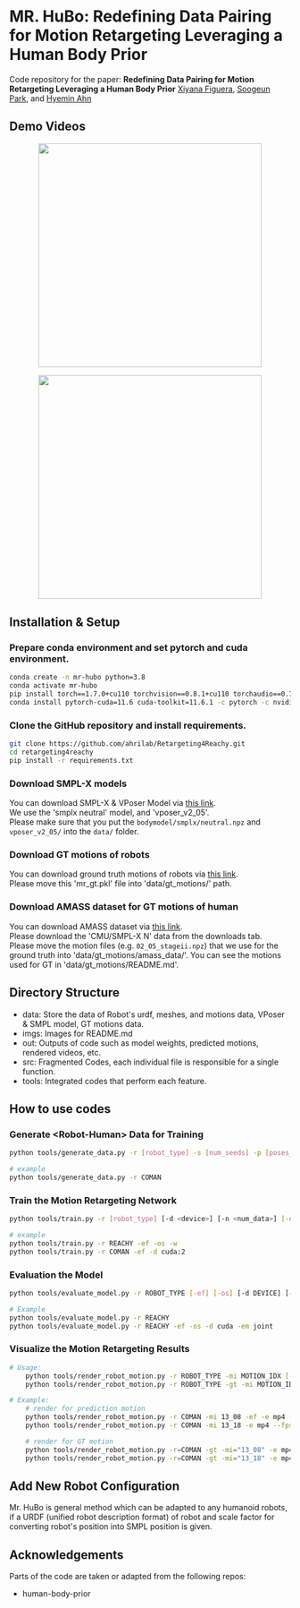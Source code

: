 # MR. HuBo: Redefining Data Pairing for Motion Retargeting Leveraging a Human Body Prior

Code repository for the paper:
**Redefining Data Pairing for Motion Retargeting Leveraging a Human Body Prior**
[Xiyana Figuera](https://github.com/xiyanafiguera), [Soogeun Park](https://github.com/bwmelon97), and [Hyemin Ahn](https://hyeminahn.oopy.io)

<!-- TODO: 페이퍼 Arxiv 링크, 웹사이트 링크 등 추가하기 -->
<!-- TODO: 데모 이미지 혹은 비디오 추가하기 -->

## Demo Videos
<p align="center">
<img src="./imgs/1_baseline.gif" height="400" />
</p>
<p align="center">
<img src="./imgs/4_Reachy.gif" height="400" />
</p>

## Installation & Setup
### Prepare conda environment and set pytorch and cuda environment.
```bash
conda create -n mr-hubo python=3.8
conda activate mr-hubo
pip install torch==1.7.0+cu110 torchvision==0.8.1+cu110 torchaudio==0.7.0 -f https://download.pytorch.org/whl/torch_stable.html
conda install pytorch-cuda=11.6 cuda-toolkit=11.6.1 -c pytorch -c nvidia
```

### Clone the GitHub repository and install requirements.

<!-- TODO: 깃헙 레포 이름 변경하기 -->
```bash
git clone https://github.com/ahrilab/Retargeting4Reachy.git
cd retargeting4reachy
pip install -r requirements.txt
```

### Download SMPL-X models
  
  You can download SMPL-X & VPoser Model via [this link](https://smpl-x.is.tue.mpg.de/download.php).\
  We use the 'smplx neutral' model, and 'vposer_v2_05'.\
  Please make sure that you put the `bodymodel/smplx/neutral.npz` and `vposer_v2_05/` into the `data/` folder.

### Download GT motions of robots

  You can download ground truth motions of robots via [this link](https://drive.google.com/file/d/10V06RXFEpKfnt00iGE1qXnCQDbsODUqK/view?usp=sharing).\
  Please move this 'mr_gt.pkl' file into 'data/gt_motions/' path.

### Download AMASS dataset for GT motions of human

  You can download AMASS dataset via [this link](https://amass.is.tue.mpg.de/index.html).\
  Please download the 'CMU/SMPL-X N' data from the downloads tab.\
  Please move the motion files (e.g. `02_05_stageii.npz`) that we use for the ground truth into 'data/gt_motions/amass_data/'. You can see the motions used for GT in 'data/gt_motions/README.md'.

## Directory Structure
- data: Store the data of Robot's urdf, meshes, and motions data, VPoser & SMPL model, GT motions data.
- imgs: Images for README.md
- out: Outputs of code such as model weights, predicted motions, rendered videos, etc.
- src: Fragmented Codes, each individual file is responsible for a single function.
- tools: Integrated codes that perform each feature.


## How to use codes

### Generate \<Robot-Human\> Data for Training

```bash
python tools/generate_data.py -r [robot_type] -s [num_seeds] -p [poses_per_seed] -d [device] -i [restart_idx]

# example
python tools/generate_data.py -r COMAN
```


### Train the Motion Retargeting Network

```bash
python tools/train.py -r [robot_type] [-d <device>] [-n <num_data>] [-ef] [-os] [-w]

# example
python tools/train.py -r REACHY -ef -os -w
python tools/train.py -r COMAN -ef -d cuda:2
```

### Evaluation the Model

```bash
python tools/evaluate_model.py -r ROBOT_TYPE [-ef] [-os] [-d DEVICE] [-em EVALUATE_MODE]

# Example
python tools/evaluate_model.py -r REACHY
python tools/evaluate_model.py -r REACHY -ef -os -d cuda -em joint
```

### Visualize the Motion Retargeting Results

```bash
# Usage:
    python tools/render_robot_motion.py -r ROBOT_TYPE -mi MOTION_IDX [-ef] -e EXTENTION --fps FPS [-s]  # for pred_motion
    python tools/render_robot_motion.py -r ROBOT_TYPE -gt -mi MOTION_IDX -e EXTENTION --fps FPS [-s]    # for gt_motion

# Example:
    # render for prediction motion
    python tools/render_robot_motion.py -r COMAN -mi 13_08 -ef -e mp4 --fps 120 -s
    python tools/render_robot_motion.py -r COMAN -mi 13_18 -e mp4 --fps 120 -s

    # render for GT motion
    python tools/render_robot_motion.py -r=COMAN -gt -mi="13_08" -e mp4 --fps 120 -s
    python tools/render_robot_motion.py -r=COMAN -gt -mi="13_18" -e mp4 --fps 120
```

## Add New Robot Configuration
Mr. HuBo is general method which can be adapted to any humanoid robots, if a URDF (unified robot description format) of robot and scale factor for converting robot's position into SMPL position is given.

<!-- # TODO: 다른 로봇에 대한 데이터를 만들기 위한 방법 추가하기 -->



## Acknowledgements
Parts of the code are taken or adapted from the following repos:
<!-- TODO: Add items & link -->
- human-body-prior


<!-- TODO: Add citations (bibtex), when the paper is accepted -->


